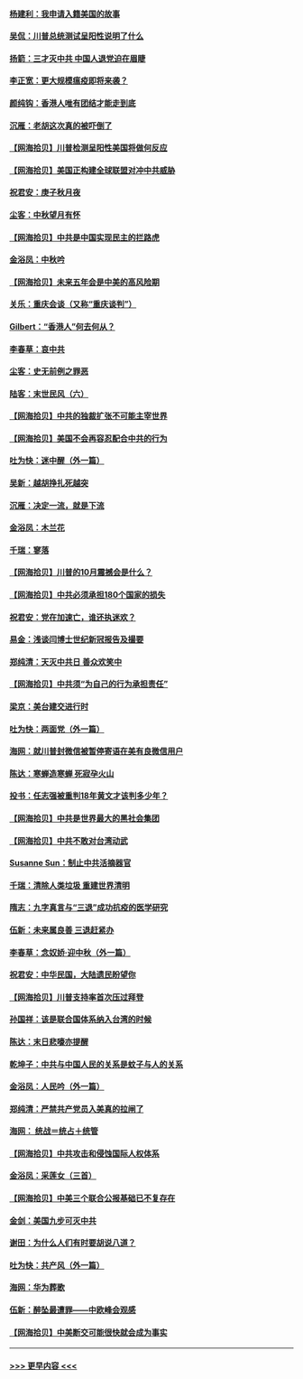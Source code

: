 #### [杨建利：我申请入籍美国的故事](../pages/nsc993/n12455635.md?t=10061002) 
#### [吴侃：川普总统测试呈阳性说明了什么](../pages/nsc993/n12451869.md?t=10061002) 
#### [扬箭：三才灭中共 中国人退党迫在眉睫](../pages/nsc993/n12451842.md?t=10061002) 
#### [李正宽：更大规模瘟疫即将来袭？](../pages/nsc993/n12451455.md?t=10061002) 
#### [颜纯钩：香港人唯有团结才能走到底](../pages/nsc993/n12450870.md?t=10061002) 
#### [沉雁：老胡这次真的被吓倒了](../pages/nsc993/n12449796.md?t=10061002) 
#### [【网海拾贝】川普检测呈阳性美国将做何反应](../pages/nsc993/n12449042.md?t=10061002) 
#### [【网海拾贝】美国正构建全球联盟对冲中共威胁](../pages/nsc993/n12446580.md?t=10061002) 
#### [祝君安：庚子秋月夜](../pages/nsc993/n12445870.md?t=10061002) 
#### [尘客：中秋望月有怀](../pages/nsc993/n12444632.md?t=10061002) 
#### [【网海拾贝】中共是中国实现民主的拦路虎](../pages/nsc993/n12443573.md?t=10061002) 
#### [金浴凤：中秋吟](../pages/nsc993/n12441773.md?t=10061002) 
#### [【网海拾贝】未来五年会是中美的高风险期](../pages/nsc993/n12440760.md?t=10061002) 
#### [关乐：重庆会谈（又称“重庆谈判”）](../pages/nsc993/n12437525.md?t=10061002) 
#### [Gilbert：“香港人”何去何从？](../pages/nsc993/n12435894.md?t=10061002) 
#### [李春草：哀中共](../pages/nsc993/n12435874.md?t=10061002) 
#### [尘客：史无前例之罪恶](../pages/nsc993/n12435762.md?t=10061002) 
#### [陆客：末世民风（六）](../pages/nsc993/n12435354.md?t=10061002) 
#### [【网海拾贝】中共的独裁扩张不可能主宰世界](../pages/nsc993/n12435151.md?t=10061002) 
#### [【网海拾贝】美国不会再容忍配合中共的行为](../pages/nsc993/n12433808.md?t=10061002) 
#### [吐为快：迷中醒（外一篇）](../pages/nsc993/n12433585.md?t=10061002) 
#### [吴新：越胡挣扎死越突](../pages/nsc993/n12433562.md?t=10061002) 
#### [沉雁：决定一流，就是下流](../pages/nsc993/n12432128.md?t=10061002) 
#### [金浴凤：木兰花](../pages/nsc993/n12432124.md?t=10061002) 
#### [千瑞：寥落](../pages/nsc993/n12432071.md?t=10061002) 
#### [【网海拾贝】川普的10月震撼会是什么？](../pages/nsc993/n12431624.md?t=10061002) 
#### [【网海拾贝】中共必须承担180个国家的损失](../pages/nsc993/n12428893.md?t=10061002) 
#### [祝君安：党在加速亡，谁还执迷欢？](../pages/nsc993/n12428652.md?t=10061002) 
#### [易金：浅谈闫博士世纪新冠报告及撮要](../pages/nsc993/n12426822.md?t=10061002) 
#### [郑纯清：天灭中共日 善众欢笑中](../pages/nsc993/n12426784.md?t=10061002) 
#### [【网海拾贝】中共须“为自己的行为承担责任”](../pages/nsc993/n12426067.md?t=10061002) 
#### [梁京：美台建交进行时](../pages/nsc993/n12424066.md?t=10061002) 
#### [吐为快：两面党（外一篇）](../pages/nsc993/n12424043.md?t=10061002) 
#### [海网：就川普封微信被暂停寄语在美有良微信用户](../pages/nsc993/n12424021.md?t=10061002) 
#### [陈达：寒蝉造寒蝉 死寂孕火山](../pages/nsc993/n12423958.md?t=10061002) 
#### [投书：任志强被重判18年黄文才该判多少年？](../pages/nsc993/n12423672.md?t=10061002) 
#### [【网海拾贝】中共是世界最大的黑社会集团](../pages/nsc993/n12423543.md?t=10061002) 
#### [【网海拾贝】中共不敢对台湾动武](../pages/nsc993/n12421418.md?t=10061002) 
#### [Susanne Sun：制止中共活摘器官](../pages/nsc993/n12419654.md?t=10061002) 
#### [千瑞：清除人类垃圾 重建世界清明](../pages/nsc993/n12419414.md?t=10061002) 
#### [隋志：九字真言与“三退”成功抗疫的医学研究](../pages/nsc993/n12419248.md?t=10061002) 
#### [伍新：未来属良善 三退赶紧办](../pages/nsc993/n12418496.md?t=10061002) 
#### [李春草：念奴娇·迎中秋（外一篇）](../pages/nsc993/n12418465.md?t=10061002) 
#### [祝君安：中华民国，大陆遗民盼望你](../pages/nsc993/n12418089.md?t=10061002) 
#### [【网海拾贝】川普支持率首次压过拜登](../pages/nsc993/n12418050.md?t=10061002) 
#### [孙国祥：该是联合国体系纳入台湾的时候](../pages/nsc993/n12417369.md?t=10061002) 
#### [陈达：末日悲嚎亦提醒](../pages/nsc993/n12416736.md?t=10061002) 
#### [乾坤子：中共与中国人民的关系是蚊子与人的关系](../pages/nsc993/n12416632.md?t=10061002) 
#### [金浴凤：人民吟（外一篇）](../pages/nsc993/n12416567.md?t=10061002) 
#### [郑纯清：严禁共产党员入美真的拉闸了](../pages/nsc993/n12416550.md?t=10061002) 
#### [海网： 统战＝统占＋统管](../pages/nsc993/n12416404.md?t=10061002) 
#### [【网海拾贝】中共攻击和侵蚀国际人权体系](../pages/nsc993/n12416250.md?t=10061002) 
#### [金浴凤：采莲女（三首）](../pages/nsc993/n12415517.md?t=10061002) 
#### [【网海拾贝】中美三个联合公报基础已不复存在](../pages/nsc993/n12415054.md?t=10061002) 
#### [金剑：美国九步可灭中共](../pages/nsc993/n12413183.md?t=10061002) 
#### [谢田：为什么人们有时要胡说八道？](../pages/nsc993/n12411861.md?t=10061002) 
#### [吐为快：共产风（外一篇）](../pages/nsc993/n12411761.md?t=10061002) 
#### [海网：华为葬歌](../pages/nsc993/n12410381.md?t=10061002) 
#### [伍新：醉坠最遭罪——中欧峰会观感](../pages/nsc993/n12410364.md?t=10061002) 
#### [【网海拾贝】中美断交可能很快就会成为事实](../pages/nsc993/n12409495.md?t=10061002) 

----
#### [ >>> 更早内容 <<< ](../indexes/nsc993-earlier.md)
